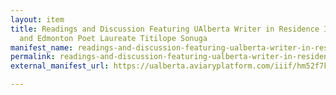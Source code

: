 ```yaml
---
layout: item
title: Readings and Discussion Featuring UAlberta Writer in Residence Ifeoma Chinwuba
  and Edmonton Poet Laureate Titilope Sonuga
manifest_name: readings-and-discussion-featuring-ualberta-writer-in-residence-ifeoma-chinwuba-and-edmonton-poet-laureate-titilope-sonuga
permalink: readings-and-discussion-featuring-ualberta-writer-in-residence-ifeoma-chinwuba-and-edmonton-poet-laureate-titilope-sonuga
external_manifest_url: https://ualberta.aviaryplatform.com/iiif/hm52f7ks57/manifest

---
```

<!-- Add an essay or interpretive material below this line,
using HTML or markdown.  Do not modify this file above this line -->
